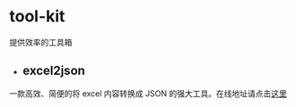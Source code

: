 # tool-kit
提供效率的工具箱

- ## excel2json
一款高效、简便的将 excel 内容转换成 JSON 的强大工具。在线地址请点击[这里](https://zhanyuzhang.github.io/tool-kit/excel2json/)
